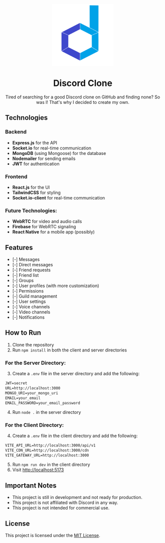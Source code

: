 <p align="center">
  <img src="/logo.svg" width="200" height="200" alt="Discord Clone Logo" style="display: block; margin-bottom: 20px;">
</p>

<h1 align="center">Discord Clone</h1>
<p align="center">
  Tired of searching for a good Discord clone on GitHub and finding none? So was I! That's why I decided to create my own.
</p>

## Technologies

### Backend
- **Express.js** for the API
- **Socket.io** for real-time communication
- **MongoDB** (using Mongoose) for the database
- **Nodemailer** for sending emails
- **JWT** for authentication

### Frontend
- **React.js** for the UI
- **TailwindCSS** for styling
- **Socket.io-client** for real-time communication

### Future Technologies:
- **WebRTC** for video and audio calls
- **Firebase** for WebRTC signaling
- **React Native** for a mobile app (possibly)

## Features
- [-] Messages
- [-] Direct messages
- [-] Friend requests
- [-] Friend list
- [-] Groups
- [-] User profiles (with more customization)
- [-] Permissions
- [-] Guild management
- [-] User settings
- [-] Voice channels
- [-] Video channels
- [-] Notifications

## How to Run

1. Clone the repository
2. Run `npm install` in both the client and server directories

### For the Server Directory:
3. Create a `.env` file in the server directory and add the following:
```
JWT=secret
URL=http://localhost:3000
MONGO_URI=your_mongo_uri
EMAIL=your_email
EMAIL_PASSWORD=your_email_password
```

4. Run `node .` in the server directory

### For the Client Directory:
4. Create a `.env` file in the client directory and add the following:
```
VITE_API_URL=http://localhost:3000/api/v1
VITE_CDN_URL=http://localhost:3000/cdn
VITE_GATEWAY_URL=http://localhost:3000
```

5. Run `npm run dev` in the client directory
6. Visit [http://localhost:5173](http://localhost:5173)

## Important Notes
- This project is still in development and not ready for production.
- This project is not affiliated with Discord in any way.
- This project is not intended for commercial use.

## License
This project is licensed under the [MIT License](https://choosealicense.com/licenses/mit/).

